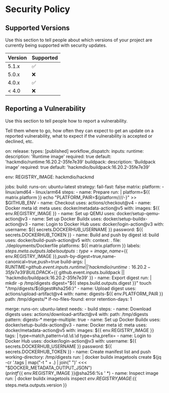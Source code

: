 # Security Policy

## Supported Versions

Use this section to tell people about which versions of your project are
currently being supported with security updates.

| Version | Supported          |
| ------- | ------------------ |
| 5.1.x   | :white_check_mark: |
| 5.0.x   | :x:                |
| 4.0.x   | :white_check_mark: |
| < 4.0   | :x:                |

## Reporting a Vulnerability

Use this section to tell people how to report a vulnerability.

Tell them where to go, how often they can expect to get an update on a
reported vulnerability, what to expect if the vulnerability is accepted or
declined, etc.


on:
  release:
    types: [published]
  workflow_dispatch:
    inputs:
      runtime:
        description: 'Runtime image'
        required: true
        default: 'hackmdio/runtime:16.20.2-35fe7e39'
      buildpack:
        description: 'Buildpack image'
        required: true
        default: 'hackmdio/buildpack:16.20.2-35fe7e39'

env:
  REGISTRY_IMAGE: hackmdio/hackmd

jobs:
  build:
    runs-on: ubuntu-latest
    strategy:
      fail-fast: false
      matrix:
        platform:
          - linux/amd64
          - linux/arm64
    steps:
      -
        name: Prepare
        run: |
          platform=${{ matrix.platform }}
          echo "PLATFORM_PAIR=${platform//\//-}" >> $GITHUB_ENV
      -
        name: Checkout
        uses: actions/checkout@v4
      -
        name: Docker meta
        id: meta
        uses: docker/metadata-action@v5
        with:
          images: ${{ env.REGISTRY_IMAGE }}
      -
        name: Set up QEMU
        uses: docker/setup-qemu-action@v3
      -
        name: Set up Docker Buildx
        uses: docker/setup-buildx-action@v3
      -
        name: Login to Docker Hub
        uses: docker/login-action@v3
        with:
          username: ${{ secrets.DOCKERHUB_USERNAME }}
          password: ${{ secrets.DOCKERHUB_TOKEN }}
      -
        name: Build and push by digest
        id: build
        uses: docker/build-push-action@v5
        with:
          context: .
          file: ./deployments/Dockerfile
          platforms: ${{ matrix.platform }}
          labels: ${{ steps.meta.outputs.labels }}
          outputs: type=image,name=${{ env.REGISTRY_IMAGE }},push-by-digest=true,name-canonical=true,push=true
          build-args: |
            RUNTIME=${{ github.event.inputs.runtime || 'hackmdio/runtime:16.20.2-35fe7e39' }}
            BUILDPACK=${{ github.event.inputs.buildpack || 'hackmdio/buildpack:16.20.2-35fe7e39' }}
      -
        name: Export digest
        run: |
          mkdir -p /tmp/digests
          digest="${{ steps.build.outputs.digest }}"
          touch "/tmp/digests/${digest#sha256:}"
      -
        name: Upload digest
        uses: actions/upload-artifact@v4
        with:
          name: digests-${{ env.PLATFORM_PAIR }}
          path: /tmp/digests/*
          if-no-files-found: error
          retention-days: 1

  merge:
    runs-on: ubuntu-latest
    needs:
      - build
    steps:
      -
        name: Download digests
        uses: actions/download-artifact@v4
        with:
          path: /tmp/digests
          pattern: digests-*
          merge-multiple: true
      -
        name: Set up Docker Buildx
        uses: docker/setup-buildx-action@v3
      -
        name: Docker meta
        id: meta
        uses: docker/metadata-action@v5
        with:
          images: ${{ env.REGISTRY_IMAGE }}
          tags: |
            type=match,pattern=\d.\d.\d
            type=sha,prefix=
      -
        name: Login to Docker Hub
        uses: docker/login-action@v3
        with:
          username: ${{ secrets.DOCKERHUB_USERNAME }}
          password: ${{ secrets.DOCKERHUB_TOKEN }}
      -
        name: Create manifest list and push
        working-directory: /tmp/digests
        run: |
          docker buildx imagetools create $(jq -cr '.tags | map("-t " + .) | join(" ")' <<< "$DOCKER_METADATA_OUTPUT_JSON") \
            $(printf '${{ env.REGISTRY_IMAGE }}@sha256:%s ' *)
      -
        name: Inspect image
        run: |
          docker buildx imagetools inspect ${{ env.REGISTRY_IMAGE }}:${{ steps.meta.outputs.version }}
